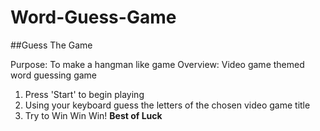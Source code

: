 # Word-Guess-Game
##Guess The Game

Purpose: To make a hangman like game
Overview: Video game themed word guessing game
1. Press 'Start' to begin playing
1. Using your keyboard guess the letters of the chosen video game title
1. Try to Win Win Win!
**Best of Luck**
